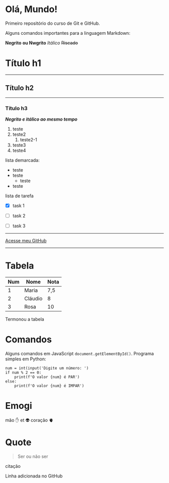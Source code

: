 # Olá, Mundo!
 Primeiro repositório do curso de Git e GitHub.
 
 Alguns comandos importantes para a linguagem Markdown:
 
 **Negrito**
 __ou Nwgrito__
 *Itálico*
 ~~Riscado~~
 # Título h1
 ***
 ## Título h2
  ---
 ### Título h3
 __*Negrito e itálico ao mesmo tempo*__
 1. teste
 1. teste2
    1. teste2-1
 3. teste3
 4. teste4
 
 lista demarcada:
 * teste
 * teste
    * teste
 * teste
 
 lista de tarefa
 - [x] task 1
 - [ ] task 2
 - [ ] task 3
 
 
 ---
 [Acesse meu GitHub](https://github.com/annakesyalima)
 
 ---
 # Tabela
 Num | Nome | Nota
 ---|---|---
 1 | Maria | 7,5
 2 | Cláudio | 8
 3 | Rosa | 10
 
 Termonou a tabela
 
 # Comandos
 
 Alguns comandos em JavaScript `document.getElementById()`.
 Programa simples em Python:
 
 ```
 num = int(input('Digite um número: ')
 if num % 2 == 0:
     print(f'O valor {num} é PAR')
 else:
     print(f'O valor {num} é IMPAR')
 ```
 
 
 # Emogi
 
 mão ✋
 et 👽
 coração 🫀
 
 # Quote
 
 > Ser ou não ser
 
 citação
 
 Linha adicionada no GitHub
